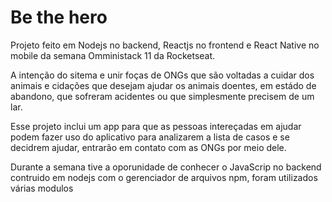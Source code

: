 # Be the hero

Projeto feito em Nodejs no backend, Reactjs no frontend e React Native no mobile da semana Omministack 11 da Rocketseat.

A intenção do sitema e unir foças de ONGs que são voltadas a cuidar dos animais e cidações que desejam ajudar os animais doentes, 
em estádo de abandono, que sofreram acidentes ou que simplesmente precisem de um lar. 

Esse projeto inclui um app para que as pessoas intereçadas em ajudar podem fazer uso do aplicativo para analizarem a lista de 
casos e se decidrem ajudar, entrarão em contato com as ONGs por meio dele.

Durante a semana tive a oporunidade de conhecer o JavaScrip no backend contruido em nodejs com o gerenciador de arquivos npm, 
foram utilizados várias modulos  

